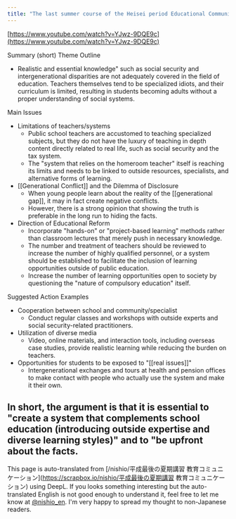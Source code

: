```yaml
---
title: "The last summer course of the Heisei period Educational Communication"
---
```


[https://www.youtube.com/watch?v=YJwz-9DQE9c](https://www.youtube.com/watch?v=YJwz-9DQE9c)

Summary (short)
Theme Outline
- Realistic and essential knowledge" such as social security and intergenerational disparities are not adequately covered in the field of education. Teachers themselves tend to be specialized idiots, and their curriculum is limited, resulting in students becoming adults without a proper understanding of social systems.

Main Issues
- Limitations of teachers/systems
    - Public school teachers are accustomed to teaching specialized subjects, but they do not have the luxury of teaching in depth content directly related to real life, such as social security and the tax system.
    - The "system that relies on the homeroom teacher" itself is reaching its limits and needs to be linked to outside resources, specialists, and alternative forms of learning.
- [[Generational Conflict]] and the Dilemma of Disclosure
    - When young people learn about the reality of the [[generational gap]], it may in fact create negative conflicts.
    - However, there is a strong opinion that showing the truth is preferable in the long run to hiding the facts.
- Direction of Educational Reform
    - Incorporate "hands-on" or "project-based learning" methods rather than classroom lectures that merely push in necessary knowledge.
    - The number and treatment of teachers should be reviewed to increase the number of highly qualified personnel, or a system should be established to facilitate the inclusion of learning opportunities outside of public education.
    - Increase the number of learning opportunities open to society by questioning the "nature of compulsory education" itself.

Suggested Action Examples
- Cooperation between school and community/specialist
    - Conduct regular classes and workshops with outside experts and social security-related practitioners.
- Utilization of diverse media
    - Video, online materials, and interaction tools, including overseas case studies, provide realistic learning while reducing the burden on teachers.
- Opportunities for students to be exposed to "[[real issues]]"
    - Intergenerational exchanges and tours at health and pension offices to make contact with people who actually use the system and make it their own.

In short, the argument is that it is essential to "create a system that complements school education (introducing outside expertise and diverse learning styles)" and to "be upfront about the facts.
---
This page is auto-translated from [/nishio/平成最後の夏期講習 教育コミュニケーション](https://scrapbox.io/nishio/平成最後の夏期講習 教育コミュニケーション) using DeepL. If you looks something interesting but the auto-translated English is not good enough to understand it, feel free to let me know at [@nishio_en](https://twitter.com/nishio_en). I'm very happy to spread my thought to non-Japanese readers.